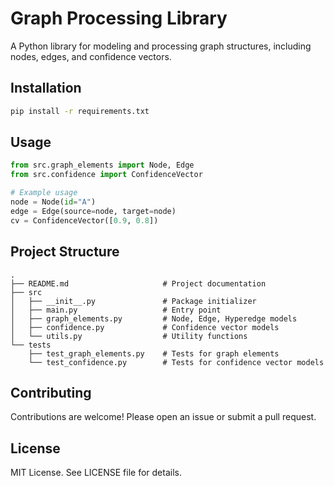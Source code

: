 # Graph Processing Library

A Python library for modeling and processing graph structures, including nodes, edges, and confidence vectors.

## Installation

```bash
pip install -r requirements.txt
```

## Usage

```python
from src.graph_elements import Node, Edge
from src.confidence import ConfidenceVector

# Example usage
node = Node(id="A")
edge = Edge(source=node, target=node)
cv = ConfidenceVector([0.9, 0.8])
```

## Project Structure

```text
.
├── README.md                     # Project documentation
├── src
│   ├── __init__.py               # Package initializer
│   ├── main.py                   # Entry point
│   ├── graph_elements.py         # Node, Edge, Hyperedge models
│   ├── confidence.py             # Confidence vector models
│   └── utils.py                  # Utility functions
└── tests
    ├── test_graph_elements.py    # Tests for graph elements
    └── test_confidence.py        # Tests for confidence vector models
```

## Contributing

Contributions are welcome! Please open an issue or submit a pull request.

## License

MIT License. See LICENSE file for details.